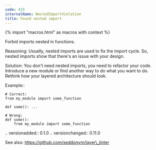 ```yaml
---
code: 433
internalName: NestedImportViolation
title: Found nested import
---
```


{% import "macros.html" as macros with context %}

Forbid imports nested in functions.

Reasoning: Usually, nested imports are used to fix the import cycle. So,
nested imports show that there's an issue with your design.

Solution: You don't need nested imports, you need to refactor your code.
Introduce a new module or find another way to do what you want to do.
Rethink how your layered architecture should look.

Example::

    # Correct:
    from my_module import some_function
    
    def some(): ...
    
    # Wrong:
    def some():
        from my_module import some_function

.. versionadded:: 0.1.0 .. versionchanged:: 0.11.0

See also: https://github.com/seddonym/layer\_linter